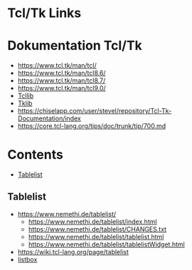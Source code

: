 Tcl/Tk Links
====



Dokumentation Tcl/Tk
=====
* https://www.tcl.tk/man/tcl/
* https://www.tcl.tk/man/tcl8.6/
* https://www.tcl.tk/man/tcl8.7/
* https://www.tcl.tk/man/tcl9.0/
* [Tcllib](https://core.tcl-lang.org/tcllib/doc/trunk/embedded/md/toc.md)
* [Tklib](https://core.tcl-lang.org/tklib/doc/trunk/embedded/md/toc.md)
* https://chiselapp.com/user/stevel/repository/Tcl-Tk-Documentation/index
* https://core.tcl-lang.org/tips/doc/trunk/tip/700.md


Contents
=====
* [Tablelist](#tablelist)

## Tablelist
* https://www.nemethi.de/tablelist/
  * https://www.nemethi.de/tablelist/index.html
  * https://www.nemethi.de/tablelist/CHANGES.txt
  * https://www.nemethi.de/tablelist/tablelist.html
  * https://www.nemethi.de/tablelist/tablelistWidget.html
* https://wiki.tcl-lang.org/page/tablelist
* [listbox](https://www.tcl.tk/man/tcl/TkCmd/listbox.htm)


